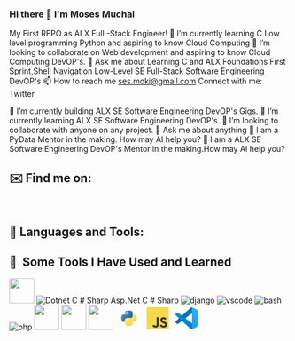 ### Hi there 👋 I'm Moses Muchai
My First REPO as ALX Full -Stack Engineer!
🌱 I’m currently learning C Low level programming Python and aspiring to know Cloud Computing
👯 I’m looking to collaborate on Web development and aspiring to know Cloud Computing DevOP's.
💬 Ask me about Learning C and ALX Foundations First Sprint,Shell Navigation Low-Level SE Full-Stack Software Engineering DevOP's
📫 How to reach me ses.moki@gmail.com
 Connect with me: Twitter

🔭 I’m currently building ALX SE Software Engineering DevOP's Gigs.
🌱 I’m currently learning ALX SE Software Engineering DevOP's.
👯 I’m looking to collaborate with anyone on any project.
💬 Ask me about anything
🤖 I am a PyData Mentor in the making. How may AI help you?
🤖 I am a ALX SE Software Engineering DevOP's  Mentor in the making.How may AI help you?
## ✉️ Find me on:



</p>


</p>
</p>

<br />

## 🧰 Languages and Tools:

<h2> 🚀 &nbsp;Some Tools I Have Used and Learned</h2>
<p align="left">
<img src="https://cdn.jsdelivr.net/gh/devicons/devicon/icons/dot-net/dot-net-original-wordmark.svg" width="45" height="45" />
 <img src="https://cdn.jsdelivr.net/gh/devicons/devicon/icons/dotnetcore/dotnetcore-original.svg"alt="Dotnet C # Sharp Asp.Net C # Sharp" width="45" height="45" />
<img src="https://cdn.jsdelivr.net/gh/devicons/devicon/icons/django/django-plain.svg"alt="django" width="45" height="45" />
<img src="https://cdn.jsdelivr.net/gh/devicons/devicon/icons/vscode/vscode-original.svg" alt="vscode" width="45" height="45"/>
<img src="https://cdn.jsdelivr.net/gh/devicons/devicon/icons/bash/bash-original.svg" alt="bash" width="45" height="45"/>
<img src="https://cdn.jsdelivr.net/gh/devicons/devicon/icons/php/php-original.svg" alt="php" width="45" height="45"/>
 <img src="https://cdn.jsdelivr.net/gh/devicons/devicon/icons/wordpress/wordpress-original.svg"width="45" height="45"/>
 <img src="https://cdn.jsdelivr.net/gh/devicons/devicon/icons/c/c-original.svg"width="45" height="45"/>
 <img src="https://cdn.jsdelivr.net/gh/devicons/devicon/icons/git/git-original-wordmark.svg"width="45" height="45 />
 <img src="https://cdn.jsdelivr.net/gh/devicons/devicon/icons/github/github-original-wordmark.svg"width="45" height="45/>                                                 </p>                                      
<p align="center">
<img src="https://raw.githubusercontent.com/github/explore/80688e429a7d4ef2fca1e82350fe8e3517d3494d/topics/python/python.png" alt="Python" height="40" style="vertical-align:top; margin:4px">
<img src="https://raw.githubusercontent.com/github/explore/80688e429a7d4ef2fca1e82350fe8e3517d3494d/topics/javascript/javascript.png" alt="Javascript" height="40" style="vertical-align:top; margin:4px">
<img src="https://raw.githubusercontent.com/github/explore/80688e429a7d4ef2fca1e82350fe8e3517d3494d/topics/visual-studio-code/visual-studio-code.png" alt="VS Code" height="40" style="vertical-align:top; margin:4px">
</p>

<!--
**Digitizing-Wildlife-Conservation/Digitizing-Wildlife-Conservation** is a ✨ _special_ ✨ repository because its `README.md` (this file) appears on your GitHub profile.

Here are some ideas to get you started:

- 🔭 I’m currently working on ALX SE Software Engineering Foundations First Sprint
- 🌱 I’m currently learning C Low level programming Python and aspiring to know Cloud Computing
- 👯 I’m looking to collaborate on Web development and aspiring to know Cloud Computing DevOP's.
- 🤔 I’m looking for help with ALX SE Software Engineering Peer Learning Pair Programming
- 💬 Ask me about Learning C and ALX Foundations First Sprint,Shell Navigation Low-Level SE Full-Stack Software Engineering DevOP's
- 📫 How to reach me ses.moki@gmail.com
   Connect with me: Twitter
- 😄 Pronouns: ...
- ⚡ Fun fact: ...
-->
